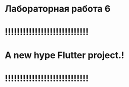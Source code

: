 # Лабораторная работа 6

# !!!!!!!!!!!!!!!!!!!!!!!!!!!!
# A new hype Flutter project.!
# !!!!!!!!!!!!!!!!!!!!!!!!!!!!

